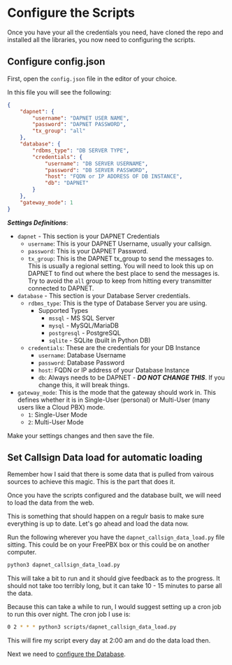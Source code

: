 # Configure the Scripts

Once you have your all the credentials you need, have cloned the repo and installed all the libraries, you now need to configuring the scripts. 

## Configure config.json

First, open the ```config.json``` file in the editor of your choice.

In this file you will see the following:

```json
{
    "dapnet": {
        "username": "DAPNET USER NAME",
        "password": "DAPNET PASSWORD",
        "tx_group": "all"
    },
    "database": {
        "rdbms_type": "DB SERVER TYPE",
        "credentials": {
            "username": "DB SERVER USERNAME",
            "password": "DB SERVER PASSWORD",
            "host": "FQDN or IP ADDRESS OF DB INSTANCE",
            "db": "DAPNET"
        }
    },
    "gateway_mode": 1
}
```

***Settings Definitions***:
* ```dapnet``` - This section is your DAPNET Credentials
    * ```username```: This is your DAPNET Username, usually your callsign.
    * ```password```: This is your DAPNET Password.
    * ```tx_group```: This is the DAPNET tx_group to send the messages to. This is usually a regional setting. You will need to look this up on DAPNET to find out where the best place to send the messages is. Try to avoid the ```all``` group to keep from hitting every transmitter connected to DAPNET.
* ```database``` - This section is your Database Server credentials.
    * ```rdbms_type```: This is the type of Database Server you are using. 
        * Supported Types
            * ```mssql``` - MS SQL Server
            * ```mysql``` - MySQL/MariaDB
            * ```postgresql``` - PostgreSQL
            * ```sqlite``` - SQLite (built in Python DB)
    * ```credentials```: These are the credentials for your DB Instance
        * ```username```: Database Username
        * ```password```: Database Password
        * ```host```: FQDN or IP address of your Database Instance
        * ```db```: Always needs to be DAPNET - ***DO NOT CHANGE THIS***. If you change this, it will break things.
* ```gateway_mode```: This is the mode that the gateway should work in. This defines whether it is in Single-User (personal) or Multi-User (many users like a Cloud PBX) mode.
    * ```1```: Single-User Mode
    * ```2```: Multi-User Mode

Make your settings changes and then save the file.

## Set Callsign Data load for automatic loading

Remember how I said that there is some data that is pulled from vairous sources to achieve this magic. This is the part that does it.

Once you have the scripts configured and the database built, we will need to load the data from the web.

This is something that should happen on a regulr basis to make sure everything is up to date. Let's go ahead and load the data now.

Run the following wherever you have the ```dapnet_callsign_data_load.py``` file sitting. This could be on your FreePBX box or this could be on another computer. 

```bash
python3 dapnet_callsign_data_load.py
```

This will take a bit to run and it should give feedback as to the progress. It should not take too terribly long, but it can take 10 - 15 minutes to parse all the data.

Because this can take a while to run, I would suggest setting up a cron job to run this over night. The cron job I use is:

```bash
0 2 * * * python3 scripts/dapnet_callsign_data_load.py
```

This will fire my script every day at 2:00 am and do the data load then.

Next we need to [configure the Database](https://n8acl.github.io/dapnet_paging_gateway/configure_database/).